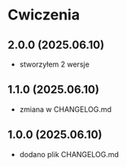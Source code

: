 # Cwiczenia

## 2.0.0 (2025.06.10)
- stworzyłem 2 wersje

## 1.1.0 (2025.06.10)
- zmiana w CHANGELOG.md

## 1.0.0 (2025.06.10)
- dodano plik CHANGELOG.md